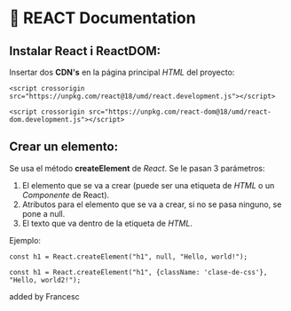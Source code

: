 # :blue_book: REACT Documentation

## Instalar React i ReactDOM:
Insertar dos **CDN's** en la página principal *HTML* del proyecto:

```<script crossorigin src="https://unpkg.com/react@18/umd/react.development.js"></script>```

```<script crossorigin src="https://unpkg.com/react-dom@18/umd/react-dom.development.js"></script>```

## Crear un elemento:
Se usa el método **createElement** de *React*. Se le pasan 3 parámetros:
1. El elemento que se va a crear (puede ser una etiqueta de *HTML* o un *Componente* de React).
2. Atributos para el elemento que se va a crear, si no se pasa ninguno, se pone a null.
3. El texto que va dentro de la etiqueta de *HTML*.

Ejemplo:

```const h1 = React.createElement("h1", null, "Hello, world!");```

```const h1 = React.createElement("h1", {className: 'clase-de-css'}, "Hello, world2!");```

added by Francesc
